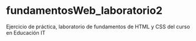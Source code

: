 # fundamentosWeb_laboratorio2
Ejercicio de práctica, laboratorio de fundamentos de HTML y CSS del curso en Educación IT
